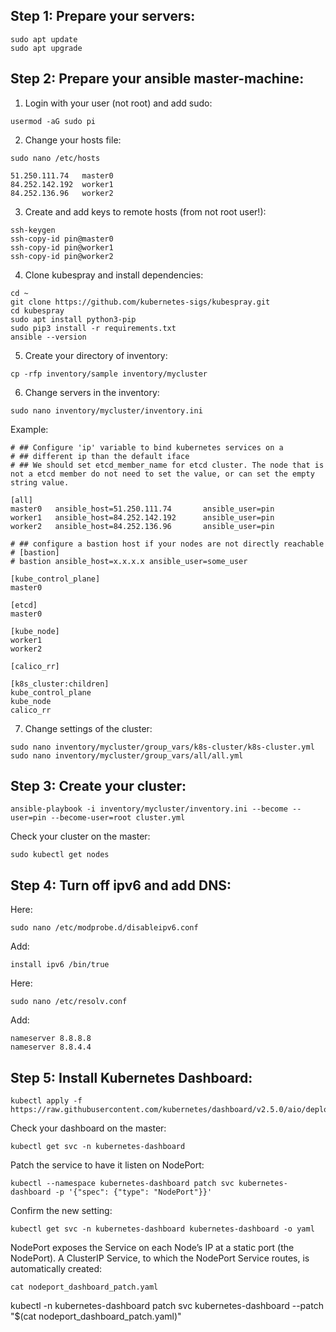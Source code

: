 ## Step 1: Prepare your servers:

```
sudo apt update
sudo apt upgrade
```


## Step 2: Prepare your ansible master-machine:

1) Login with your user (not root) and add sudo:

```
usermod -aG sudo pi
```

2) Change your hosts file:

```
sudo nano /etc/hosts
```
```
51.250.111.74   master0
84.252.142.192  worker1
84.252.136.96   worker2
```

3) Create and add keys to remote hosts (from not root user!):

```
ssh-keygen
ssh-copy-id pin@master0
ssh-copy-id pin@worker1
ssh-copy-id pin@worker2
```

4) Clone kubespray and install dependencies:

```
cd ~
git clone https://github.com/kubernetes-sigs/kubespray.git
cd kubespray
sudo apt install python3-pip
sudo pip3 install -r requirements.txt
ansible --version
```

5) Create your directory of inventory:

```
cp -rfp inventory/sample inventory/mycluster
```

6) Change servers in the inventory:

```
sudo nano inventory/mycluster/inventory.ini
```

Example: 

```
# ## Configure 'ip' variable to bind kubernetes services on a
# ## different ip than the default iface
# ## We should set etcd_member_name for etcd cluster. The node that is not a etcd member do not need to set the value, or can set the empty string value.

[all]
master0   ansible_host=51.250.111.74       ansible_user=pin
worker1   ansible_host=84.252.142.192      ansible_user=pin
worker2   ansible_host=84.252.136.96       ansible_user=pin

# ## configure a bastion host if your nodes are not directly reachable
# [bastion]
# bastion ansible_host=x.x.x.x ansible_user=some_user

[kube_control_plane]
master0

[etcd]
master0

[kube_node]
worker1
worker2

[calico_rr]

[k8s_cluster:children]
kube_control_plane
kube_node
calico_rr
```

7) Change settings of the cluster:

```
sudo nano inventory/mycluster/group_vars/k8s-cluster/k8s-cluster.yml
sudo nano inventory/mycluster/group_vars/all/all.yml
```

## Step 3: Create your cluster:

```
ansible-playbook -i inventory/mycluster/inventory.ini --become --user=pin --become-user=root cluster.yml
```

Check your cluster on the master: 

```
sudo kubectl get nodes
```

## Step 4: Turn off ipv6 and add DNS:

Here:

```
sudo nano /etc/modprobe.d/disableipv6.conf
```

Add:

```
install ipv6 /bin/true
```

Here:

```
sudo nano /etc/resolv.conf
```

Add:

```
nameserver 8.8.8.8
nameserver 8.8.4.4
```

## Step 5: Install Kubernetes Dashboard:

```
kubectl apply -f https://raw.githubusercontent.com/kubernetes/dashboard/v2.5.0/aio/deploy/recommended.yaml
```

Check your dashboard on the master:

```
kubectl get svc -n kubernetes-dashboard
```

Patch the service to have it listen on NodePort:

```
kubectl --namespace kubernetes-dashboard patch svc kubernetes-dashboard -p '{"spec": {"type": "NodePort"}}'
```

Confirm the new setting:

```
kubectl get svc -n kubernetes-dashboard kubernetes-dashboard -o yaml
```

NodePort exposes the Service on each Node’s IP at a static port (the NodePort). A ClusterIP Service, to which the NodePort Service routes, is automatically created:

```
cat nodeport_dashboard_patch.yaml
```

kubectl -n kubernetes-dashboard patch svc kubernetes-dashboard --patch "$(cat nodeport_dashboard_patch.yaml)"
